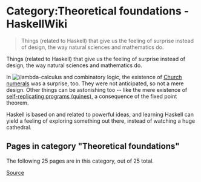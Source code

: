 # Category:Theoretical foundations - HaskellWiki

> Things (related to Haskell) that give us the feeling of surprise instead of design, the way natural sciences and mathematics do.

Things (related to Haskell) that give us the feeling of surprise instead of design, the way natural sciences and mathematics do.

In ![\lambda](chrome-extension://cjedbglnccaioiolemnfhjncicchinao/wikiupload/math/e/0/5/e05a30d96800384dd38b22851322a6b5.png)\-calculus and combinatory logic, the existence of [Church numerals](https://en.wikipedia.org/wiki/Church_encoding) was a surprise, too. They were not anticipated, so not a mere design. Other things can be astonishing too -- like the mere existence of [self-replicating programs (quines)](http://www.madore.org/~david/computers/quine.html), a consequence of the fixed point theorem.

Haskell is based on and related to powerful ideas, and learning Haskell can yield a feeling of exploring something out there, instead of watching a huge cathedral.

Pages in category "Theoretical foundations"
-------------------------------------------

The following 25 pages are in this category, out of 25 total.


[Source](https://wiki.haskell.org/Category:Theoretical_foundations)